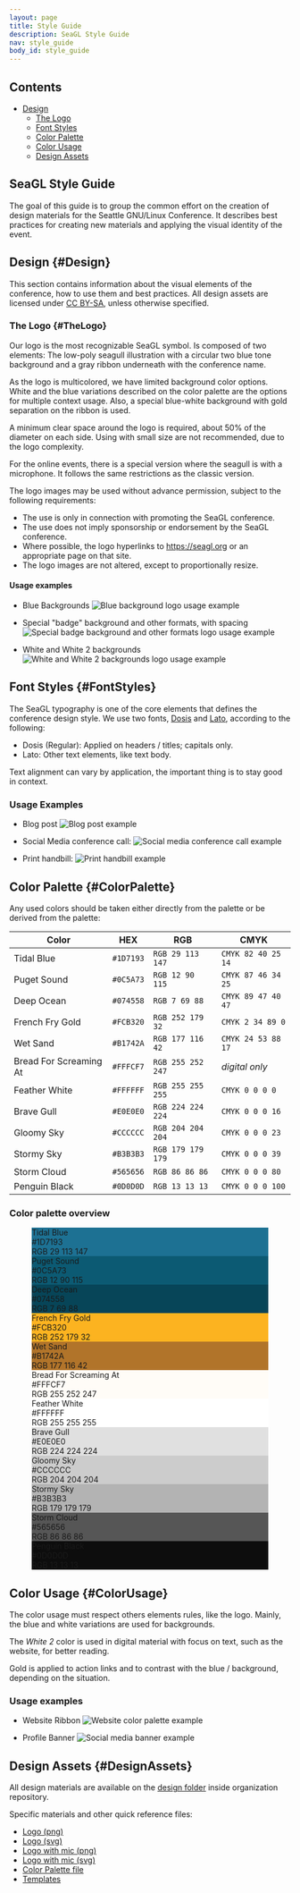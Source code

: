 ```yaml
---
layout: page
title: Style Guide
description: SeaGL Style Guide
nav: style_guide
body_id: style_guide
---
```


<div class="row style-guide"><div class="col-md-4 col-md-push-8" markdown="1">

## Contents

- [Design](#Design)
	- [The Logo](#TheLogo)
	- [Font Styles](#FontStyles)
	- [Color Palette](#ColorPalette)
	- [Color Usage](#ColorUsage)
	- [Design Assets](#DesignAssets)

</div><div class="col-md-8 col-md-pull-4" markdown="1">

## SeaGL Style Guide

The goal of this guide is to group the common effort on the creation of design materials for the Seattle GNU/Linux Conference. It describes best practices for creating new materials and applying the visual identity of the event.

## Design {#Design}

This section contains information about the visual elements of the conference, how to use them and best practices. All design assets are licensed under [CC BY-SA](https://creativecommons.org/licenses/by-sa/4.0/), unless otherwise specified.

### The Logo {#TheLogo}

Our logo is the most recognizable SeaGL symbol. Is composed of two elements: The low-poly seagull illustration with a circular two blue tone background and a gray ribbon underneath with the conference name.

As the logo is multicolored, we have limited background color options. White and the blue variations described on the color palette are the options for multiple context usage. Also, a special blue-white background with gold separation on the ribbon is used.

A minimum clear space around the logo is required, about 50% of the diameter on each side. Using with small size are not recommended, due to the logo complexity.

For the online events, there is a special version where the seagull is with a microphone. It follows the same restrictions as the classic version.

The logo images may be used without advance permission, subject to the following requirements:

- The use is only in connection with promoting the SeaGL conference.
- The use does not imply sponsorship or endorsement by the SeaGL conference.
- Where possible, the logo hyperlinks to https://seagl.org or an appropriate page on that site.
- The logo images are not altered, except to proportionally resize.

#### Usage examples

- Blue Backgrounds
![Blue background logo usage example](/img/style_guide/logo_usage_example_1.png)

- Special "badge" background and other formats, with spacing
![Special badge background and other formats logo usage example](/img/style_guide/logo_usage_example_2.png)

- White and White 2 backgrounds
![White and White 2 backgrounds logo usage example](/img/style_guide/logo_usage_example_3.png)

## Font Styles {#FontStyles}

The SeaGL typography is one of the core elements that defines the conference design style. We use two fonts, [Dosis](https://github.com/impallari/Dosis) and [Lato](https://www.latofonts.com/), according to the following:

- Dosis (Regular): Applied on headers / titles; capitals only.
- Lato: Other text elements, like text body.

Text alignment can vary by application, the important thing is to stay good in context.

### Usage Examples

- Blog post
![Blog post example](/img/style_guide/blog_post_example.png)

- Social Media conference call:
![Social media conference call example](/img/style_guide/social_media_conference_call_example.png)

- Print handbill:
![Print handbill example](/img/style_guide/handbill_example.png)

## Color Palette {#ColorPalette}

Any used colors should be taken either directly from the palette or be derived from the palette:

| Color                                                                       | HEX       | RGB               | CMYK               |
|-----------------------------------------------------------------------------|-----------|-------------------|--------------------|
| <span class="swatch" style="color: #1D7193;"></span> Tidal Blue             | `#1D7193` | `RGB 29 113 147`  | `CMYK 82 40 25 14` |
| <span class="swatch" style="color: #0C5A73;"></span> Puget Sound            | `#0C5A73` | `RGB 12 90 115`   | `CMYK 87 46 34 25` |
| <span class="swatch" style="color: #074558;"></span> Deep Ocean             | `#074558` | `RGB 7 69 88`     | `CMYK 89 47 40 47` |
| <span class="swatch" style="color: #FCB320;"></span> French Fry Gold        | `#FCB320` | `RGB 252 179 32`  | `CMYK 2 34 89 0`   |
| <span class="swatch" style="color: #B1742A;"></span> Wet Sand               | `#B1742A` | `RGB 177 116 42`  | `CMYK 24 53 88 17` |
| <span class="swatch" style="color: #FFFCF7;"></span> Bread For Screaming At | `#FFFCF7` | `RGB 255 252 247` | _digital only_     |
| <span class="swatch" style="color: #FFFFFF;"></span> Feather White          | `#FFFFFF` | `RGB 255 255 255` | `CMYK 0 0 0 0`     |
| <span class="swatch" style="color: #E0E0E0;"></span> Brave Gull             | `#E0E0E0` | `RGB 224 224 224` | `CMYK 0 0 0 16`    |
| <span class="swatch" style="color: #CCCCCC;"></span> Gloomy Sky             | `#CCCCCC` | `RGB 204 204 204` | `CMYK 0 0 0 23`    |
| <span class="swatch" style="color: #B3B3B3;"></span> Stormy Sky             | `#B3B3B3` | `RGB 179 179 179` | `CMYK 0 0 0 39`    |
| <span class="swatch" style="color: #565656;"></span> Storm Cloud            | `#565656` | `RGB 86 86 86`    | `CMYK 0 0 0 80`    |
| <span class="swatch" style="color: #0D0D0D;"></span> Penguin Black          | `#0D0D0D` | `RGB 13 13 13`    | `CMYK 0 0 0 100`   |

### Color palette overview

<figure class="palette-overview">
  <div style="background-color: #1D7193;" class="dark">Tidal Blue<br>#1D7193<br>RGB 29 113 147</div>
  <div style="background-color: #0C5A73;" class="dark">Puget Sound<br>#0C5A73<br>RGB 12 90 115</div>
  <div style="background-color: #074558;" class="dark">Deep Ocean<br>#074558<br>RGB 7 69 88</div>
  <div style="background-color: #FCB320;" class="light">French Fry Gold<br>#FCB320<br>RGB 252 179 32</div>
  <div style="background-color: #B1742A;" class="dark">Wet Sand<br>#B1742A<br>RGB 177 116 42</div>
  <div style="background-color: #FFFCF7;" class="bordered light">Bread For Screaming At<br>#FFFCF7<br>RGB 255 252 247</div>
  <div style="background-color: #FFFFFF;" class="bordered light">Feather White<br>#FFFFFF<br>RGB 255 255 255</div>
  <div style="background-color: #E0E0E0;" class="light">Brave Gull<br>#E0E0E0<br>RGB 224 224 224</div>
  <div style="background-color: #CCCCCC;" class="light">Gloomy Sky<br>#CCCCCC<br>RGB 204 204 204</div>
  <div style="background-color: #B3B3B3;" class="light">Stormy Sky<br>#B3B3B3<br>RGB 179 179 179</div>
  <div style="background-color: #565656;" class="dark">Storm Cloud<br>#565656<br>RGB 86 86 86</div>
  <div style="background-color: #0D0D0D;" class="dark">Penguin Black<br>#0D0D0D<br>RGB 13 13 13</div>
</figure>

## Color Usage {#ColorUsage}

The color usage must respect others elements rules, like the logo. Mainly, the blue and white variations are used for backgrounds.

The *White 2* color is used in digital material with focus on text, such as the website, for better reading.

Gold is applied to action links and to contrast with the blue / background, depending on the situation.

### Usage examples

- Website Ribbon
![Website color palette example](/img/style_guide/website_ribbon_example.png)

- Profile Banner
![Social media banner example](/img/style_guide/social_media_banner_example.png)

## Design Assets {#DesignAssets}

All design materials are available on the [design folder](#) inside organization repository.

Specific materials and other quick reference files:

- [Logo (png)](#)
- [Logo (svg)](#)
- [Logo with mic (png)](#)
- [Logo with mic (svg)](#)
- [Color Palette file](#)
- [Templates](#)

</div></div>
